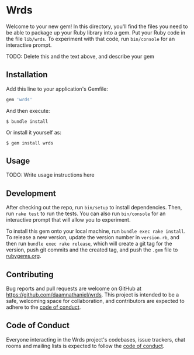 # Wrds

Welcome to your new gem! In this directory, you'll find the files you need to be able to package up your Ruby library into a gem. Put your Ruby code in the file `lib/wrds`. To experiment with that code, run `bin/console` for an interactive prompt.

TODO: Delete this and the text above, and describe your gem

## Installation

Add this line to your application's Gemfile:

```ruby
gem 'wrds'
```

And then execute:

    $ bundle install

Or install it yourself as:

    $ gem install wrds

## Usage

TODO: Write usage instructions here

## Development

After checking out the repo, run `bin/setup` to install dependencies. Then, run `rake test` to run the tests. You can also run `bin/console` for an interactive prompt that will allow you to experiment.

To install this gem onto your local machine, run `bundle exec rake install`. To release a new version, update the version number in `version.rb`, and then run `bundle exec rake release`, which will create a git tag for the version, push git commits and the created tag, and push the `.gem` file to [rubygems.org](https://rubygems.org).

## Contributing

Bug reports and pull requests are welcome on GitHub at https://github.com/daamnathaniel/wrds. This project is intended to be a safe, welcoming space for collaboration, and contributors are expected to adhere to the [code of conduct](https://github.com/daamnathaniel/wrds/blob/wrds/CODE_OF_CONDUCT.md).

## Code of Conduct

Everyone interacting in the Wrds project's codebases, issue trackers, chat rooms and mailing lists is expected to follow the [code of conduct](https://github.com/daamnathaniel/wrds/blob/wrds/CODE_OF_CONDUCT.md).

